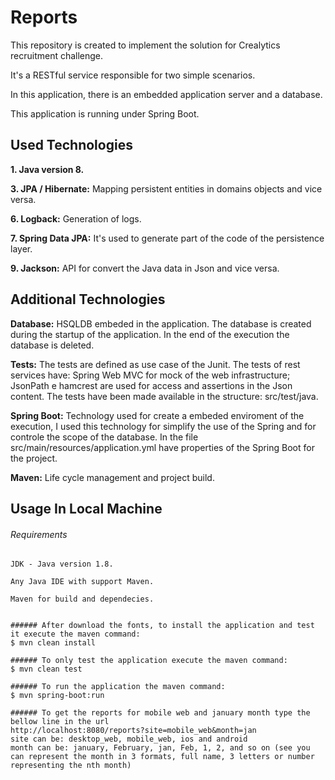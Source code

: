 # Reports
This repository is created to implement the solution for Crealytics recruitment challenge.

It's a RESTful service responsible for two simple scenarios.

In this application, there is an embedded application server and a database.

This application is running under Spring Boot.


## Used Technologies

**1. Java version 8.**

**3. JPA / Hibernate:** Mapping persistent entities in domains objects and vice versa.

**6. Logback:** Generation of logs.

**7. Spring Data JPA:** It's used to generate part of the code of the persistence layer.

**9. Jackson:** API for convert the Java data in Json and vice versa.

## Additional Technologies

**Database:** HSQLDB embeded in the application. The database is created during the startup of the application. In the end of the execution the database is deleted.

**Tests:** The tests are defined as use case of the Junit. The tests of rest services have: Spring Web MVC for mock of the web infrastructure; JsonPath e hamcrest are used for access and assertions in the Json content. The tests have been made available in the structure: src/test/java.

**Spring Boot:** Technology used for create a embeded enviroment of the execution, I used this technology for simplify the use of the Spring and for controle the scope of the database. In the file src/main/resources/application.yml have properties of the Spring Boot for the project.

**Maven:** Life cycle management and project build.


## Usage In Local Machine

###### Requirements
```
JDK - Java version 1.8.

Any Java IDE with support Maven.

Maven for build and dependecies.


###### After download the fonts, to install the application and test it execute the maven command:
$ mvn clean install

###### To only test the application execute the maven command:
$ mvn clean test

###### To run the application the maven command:
$ mvn spring-boot:run

###### To get the reports for mobile web and january month type the bellow line in the url
http://localhost:8080/reports?site=mobile_web&month=jan
site can be: desktop_web, mobile_web, ios and android
month can be: january, February, jan, Feb, 1, 2, and so on (see you can represent the month in 3 formats, full name, 3 letters or number representing the nth month)
